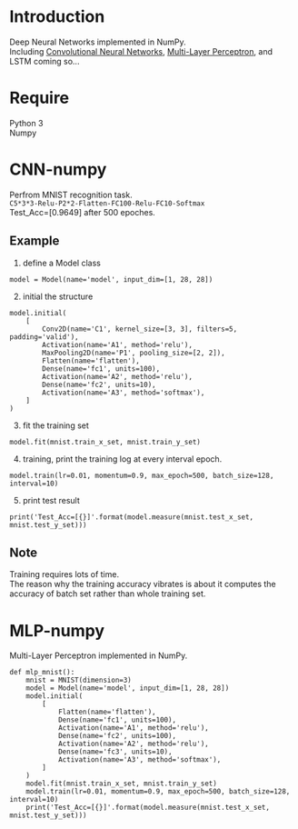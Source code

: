 # Introduction
Deep Neural Networks implemented in NumPy.  
Including [Convolutional Neural Networks](#CNN-numpy), [Multi-Layer Perceptron](#MLP-numpy), and LSTM coming so...

# Require  
Python 3  
Numpy  

# CNN-numpy
Perfrom MNIST recognition task.  
``
C5*3*3-Relu-P2*2-Flatten-FC100-Relu-FC10-Softmax
``  
Test_Acc=[0.9649] after 500 epoches.

## Example
1. define a Model class  
``` 
model = Model(name='model', input_dim=[1, 28, 28])  
```

2. initial the structure  
```
model.initial(
    [
        Conv2D(name='C1', kernel_size=[3, 3], filters=5, padding='valid'),
        Activation(name='A1', method='relu'),
        MaxPooling2D(name='P1', pooling_size=[2, 2]),
        Flatten(name='flatten'),
        Dense(name='fc1', units=100),
        Activation(name='A2', method='relu'),
        Dense(name='fc2', units=10),
        Activation(name='A3', method='softmax'),
    ]
)  
```

3. fit the training set  
```
model.fit(mnist.train_x_set, mnist.train_y_set)
```

4. training, print the training log at every interval epoch.    
```
model.train(lr=0.01, momentum=0.9, max_epoch=500, batch_size=128, interval=10)  
```  

5. print test result  
```
print('Test_Acc=[{}]'.format(model.measure(mnist.test_x_set, mnist.test_y_set)))  
```

## Note
Training requires lots of time.  
The reason why the training accuracy vibrates is about it computes the accuracy of batch set rather than whole training set.    

# MLP-numpy  
Multi-Layer Perceptron implemented in NumPy.   
```
def mlp_mnist():
    mnist = MNIST(dimension=3)
    model = Model(name='model', input_dim=[1, 28, 28])
    model.initial(
        [
            Flatten(name='flatten'),
            Dense(name='fc1', units=100),
            Activation(name='A1', method='relu'),
            Dense(name='fc2', units=100),
            Activation(name='A2', method='relu'),
            Dense(name='fc3', units=10),
            Activation(name='A3', method='softmax'),
        ]
    )
    model.fit(mnist.train_x_set, mnist.train_y_set)
    model.train(lr=0.01, momentum=0.9, max_epoch=500, batch_size=128, interval=10)
    print('Test_Acc=[{}]'.format(model.measure(mnist.test_x_set, mnist.test_y_set)))
  ```  
  
